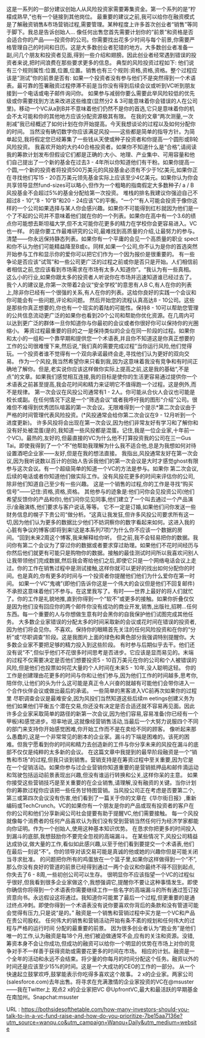 这是一系列的一部分建议创始人从风险投资家需要筹集资金。第一个系列的是“柠檬成熟早,”也有一个链接到其他岗位。 
 最重要的建议之前,我可以给你在融资模式是了解融资销售&市场营销过程,需要管理。某种程度上许多首次创业者“销售”等同于脚下。我总是告诉创始人… 
 像任何出售您首先需要计划你的“前景”和资格是否会适合你的产品——投资你的公司。你需要找出花多少时间与每个前景,你需要严格管理自己的时间和日历。这是大多数创业者犯错的地方。大多数创业者准备一副,问几个朋友和投资者见面,得到一些介绍和翅膀。因此创业者经常遇到错误的投资者来说,把时间浪费在那些要求更多的信息。 
 典型的风险投资过程如下: 
 他们说有三个规则属性:位置,位置,位置。销售也有三个规则:资格,资格,资格。整个过程应该是“测试”你的前景是否有: 
 如果一个投资者没有参与他们不是突然得到一个术语表。最可靠的签署融资过程停滞不前是当你没有得到后续会议或听到VC听到朋友接到一个电话或电子邮件询问你。 
 如果参与减弱你要么需要此举风险较低的优先级或你需要找到方法来改进这些维度(显然分2 & 3可能意味着你会错误的人在公司里)。移动一个VC从a到B并不意味着他们仍然不是你的首选,它只是意味着你的机会不太可能和你的其他地方应该分配资源极其有限。 
 在我的文章“两次测量,一次削减”我已经概述了如何计划在你开始提高。今天我想谈论的过程以及如何分配你的时间。 
 当然没有确切数字你应该满足风投——这些都是简单的指导方针。为简单起见,我将假定您已经筹集了一些钱从天使或种子投资者和你提高一个圆形或B轮风险投资。 
 我喜欢开始的大约40合格投资者。如果你不知道什么是“合格”,请阅读我的筹款计划发布但假设它们都是正确的:大小、地理、产业集中、可用容量和他们自己提出了一个新的基金在过去3 - 4年所以你知道他们有干粉。如果你提高一个圆,一个新的投资者将投资500万美元的风投基金必须有不少于1亿美元,如果你正在寻找他们写15 - 20百万美元领先基金实际上应该至少4亿美元。如果你认为你会共享领导显然fund-sizes可以略小,但作为一个粗略的指南假定大多数种子/ a / B风投基金不会超过5%的基金分配给第一次投资。 
 堆栈的排名我建议你强迫自己不超过8 - 10“,”8 - 10“B”和20 - 24应该“C的平衡。“一个”“有人可能会投资于像你这样的一个公司如果选择与某人你会感兴趣。如果你不可能得到红杉就因为他们是一个了不起的公司并不意味着他们就在你的一个列表。如果你在高中有一个3.6的绩点你可能想去斯坦福大学,但不太可能你花更多的精力在学校你会更容易进入。VC也一样。 
 的是你要工作最难研究的公司,最难找到高质量的介绍,让最努力的参与。清楚——你永远保持静态列表。如果你有一个平庸的会见一个高质量的职业 
 spect和你不认为他们可能精益降至B或c。同样,如果一个公司,你不认为是你的首选突然开始参与工作和显示你的爱你可以把它们作为一个因为报价是很重要的。 
 有一些争论是否应该“试驾”和一些公司更广泛的过程之前或你是否只是开始。人们相信前者相信之前,您应该看到市场需求在市场有太多人知道你”。“我认为有一些真相。这么小的行业,如果你跟太多的投资者人听说你在市场并迅速知道谁已经过去了。 
 我个人的建议是,你第一次带着2会议“安全学校”的意思有人B C,有人在你的列表上,除非你已经有一个很强的关系,有人在你的列表。这给你良好的实践一个会议和你可能会有一些问题,评论和问题。 
 然后开始您的流程认真高达8 - 10公司。这些是那些你真正想要的,你也有一个现实的着陆的可能性。保持8 - 10可以帮助您管理的公共信息流动更广泛的如果你也看到20个公司和帮助你优化资源。在几周内可以达到更广泛的群体一旦你知道你与你最初的会议或者你很好你可以保持你的光圈缩小。 
 筹资过程最重要的目的之一是保持类似的企业在同一阶段的过程。如果你和太小的一组和一个靠早期和提供您一个术语表,并且你不知道这是你真正想要的工作的公司很难慢下来,然后说,“我们真的需要完成过程”当你运行风险,他们觉得玩。一个投资者谁不觉得有一个双向承诺最终会走,寻找他们认为更好的双向交易。 
 作为一个风投,我当然希望你来只看到我,因为这意味着我没有竞争和有时间正确地了解你。但是,老实说你应该这样做你实际上提高之前,这是我的基础“,不是点”的文章。如果我们感觉相互连接,我的目标是使你的生活更容易通过提供你一个术语表之前甚至提高,我会花时间和精力来证明它不值得跑一个过程。这是例外,而不是规律。 
 第一次会议在风投公司通常有1 - 2人。你可能从合伙人会议也可能是校长或副。在任何情况下这是一个“筛选会议”或者我呼吁我的图形“介绍”公司。很难但不难得到优秀团队喧嚣的第一次会议。无限难得到一个提示*第二次会议由于严格的时间管理代表风险投资。(*风投通常会给你第二次会议在9 - 12月听到一个进度更新)。 
 许多风投将会出现在第一次会议,因为他们非常友好有学习和了解你和没有好处被混蛋(是的,我知道一些风投都是混蛋。记住,我是一位企业家,十年前一个VC)。最热的,友好的,但最直接的VC为什么他不打算投资我的公司在三一Gus Tai。即使我得到了一个“不”他帮助我理解为什么我不适合他,总是为我想如何对待设置酒吧企业家——友好,但是在我的想法直接。 
 我指出,风投通常友好在第一次会议,因为我听说数以百计的创始人告诉我他们的第一次会议是大时才感觉ghost有限参与这次会议。有一个超级简单的知道一个VC的方法是参与。如果你 
 第二次会议,后续的电话或者你知道他们做实际工作。没有风投花更多的时间来评估你的公司,除非他们知道自己至少有一些兴趣。 
 这是一个销售的过程,你的工作是寻找“购买信号”——记住:资格,资格,资格。 
 其他参与的迹象是:他们问你会见投资公司(他们希望反馈你的产品和你),他们问你见见同事,他们建立了一个叫去通过一个产品演示/金融演练,他们要求与客户说话,等等。 
 它不一定是订婚,如果他们问你发送一些财务信息的幌子下贵公司“做分析。“这真让我发狂,但许多风投公司要求所有这一切,因为他们认为更多的数据比少他们不妨洞察你的数字看起来如何。这进入我的心脏有争议的博客(即将到来!这是本系列7项)“为什么你不应该一个数据的房间。“回到未来2周这个博客,我来解释给你听。 
 但之前,我不会轻易把你的数据。我问你有第二个会议为了穿过你的数据或者要求穿过助理。如果他们不花时间经历与你然后他们就更有可能只是购物你的数据。接触的最佳测试时间所以我喜欢问别人让我带领他们完成数据,然后我会寄给他们之后,即使它只是一个网络电话会议上走过。你的工作在销售过程中是测试接触,这样你就可以更好的找出如何分配你的时间。也是真的,你有更多的时间与一个投资者你提醒他们他们为什么爱你在第一时间。 
 如果一个VC“鬼魂”(即他们告诉你这是一个伟大的会议但是他们不回复邮件)不承担这意味着他们不参与。在这里我写了。有时——世界上最好的将人们就忙了。你的工作是礼貌地推,直到你得到一个“软不”或更多的接触。如果你折叠仅仅是因为他们没有回应你的两个邮件你没有成功的商业开发,销售,出版社,招聘…任何东西。每一个重要的人与你想做生意有时会黑你的自我保护他们试图完成其他任务。 
 大多数企业家错误的分配太多的时间采取新的会议或花时间在错误的投资者,因为他们将会见你。不喜欢。保持你的眼睛首先关注的任何风险投资和在你的“分析”或“尽职调查”阶段。这是我图片上面的绿色和黄色部分我强调特别提醒你。大多数企业家不要把足够的精力投入到这些阶段。 
 有时参与后期似乎去干。他们还没有说“不”,但似乎他们不花很多时间思考是否进步。它应该是显而易见的。末端的过程不仅需要决定是否他们想要投资5 - 10百万美元在你的公司和个人被错误的风险,但是他们也投票如何花大量的个人时间在未来5 - 10年,没人聪明这轻。 
 你的工作是创建理由花更多的时间与你和让他们参与,因为他们工作的时间越多,思考你,陪伴你,让他们的头为什么这可能是真正令人兴奋的就越有可能他们会带你进入一个合作伙伴会议或做出最后的承诺。 
 一些简单的黑客进入VC前再次如果你的过程里 
 尽职调查会议是最难安全,因为风投们当然知道这些后续m 
 eetings创建义务为他们如果他们平衡五个潜在交易,你还没有决定是否合适还就不容易再见面。因此许多企业家采取简单的路径的新第一次会议,因为他们容易,容易准备(你已经有一个甲板)和感觉进步。坦率地说,这就像经营销售活动,当最后一个大努力说服四个不同的部门来支持你开始感觉困难,你开始工作而不是在卖给不同的顾客。 
 像听起来那么愚蠢的,这是一个非常常见的剧本的企业家。漏斗的下端是困难的。该死的困难。但我宁愿看到你的时间和精力去创造新的工件与你分享未来的风投在漏斗的底部不仅仅是纯粹的太多新的会议。 
 在这篇文章中我提到的最早阶段融资是一个“销售和市场”的过程,但我只谈到销售。营销支持是在筹资过程中至关重要,因为它是在一个促销活动。如果你参与过企业营销你知道重要的是营销抵押品和邮件滴运动和驾驶包括运动前景表现出兴趣,但没有谁运行转换和公关,这样你呆的主意。 
 如果你接受这些营销技巧是至关重要的在企业销售,请理解,没有融资的关键。当你计划你的筹款过程你应该把一些任务甘特图营销。当风投公司正在考虑是否要第二个,第三或第四次会议没有伤害,他们看到了一篇关于你的文章在《华尔街日报》,重新编码或TechCrunch。VC的如果你有一个朋友是你的产品或现有投资者的客户在你的公司和他们分享新闻公司社会提要有助于提醒VC,他们需要接触。 
 每一个风投就像每个消费者的任何产品喜欢认为我们没有受到营销当然任何行为经济学家都能向你证明。作为一个创始人,使用这种基本知识优势。 
 在恳求你把更多的时间投入到漏斗的底部,我想鼓励你不要完全忽视的高端漏斗。 
 在某些情况下,风投公司精益达成协议,做大量的工作,看似如此感兴趣,以至于他们看到要提交一个术语表,他们在最后一刻说“不”。你的领导对该交易可能是真诚的他或她的兴趣你但是可能关闭当寻求批准。 
 的问题把你所有的鸡蛋放在一个篮子里,如果你这样做得到一个“不”,那么你没有良好的管道的前景已经得到通过一两个会议和你最终不得不回到起点,你失去了6 - 8周,一些初创公司可以生存。 
 很明显你不应该指望一个VC的过程似乎很好,但我看到很多企业家做这个,我想强调它,提醒你不要让这种事情发生。即使你确信你将得到一个术语表你需要继续工作一些名字的高端漏斗的所有通过签订投资意向书。永远假设这将通过。我知道你可能累了最后一个过程,但更重要的是通过终点冲刺。即使你得到一个术语表没有说你要喜欢你背后的条款和没有管道可能会觉得有压力,只是说“是的。” 
 融资是一个销售和营销过程中买方是一个VC和产品在贵公司股权。 
 任何伟大的销售和营销活动开始有条不紊的规划和任何伟大的过程与严格的运行时间 
 分配的最重要的前景。 
 因为很多创业者认为“跑业务”是他们唯一的工作,认为融资是每18个月,他们被迫做通常不会,应有的关注和资源。没错,筹资本身不会让你成功,但成功的融资可以给你一个明显的优势在市场上对你的竞争对手不一样善于获得资助或需要花更多的时间在市场。 
 相应的计划。融资是一个全年的活动和永远不会结束。将少量的你每月的时间分配这个任务。融资以外的时间还是应该至少15%的时间。这是一个大成功的CEO的工作的一部分。 
 从一个快速起立鼓掌欢呼,鼓掌能表示你吃得多喜欢这个故事。 
 2 x的企业家。两家公司(salesforce.com)去年出售。将寻求在充满激情的企业家投资的VC在@msuster——我在Twitter上 
 观点2 x的企业家把VC @UpfrontVC,最大和最活跃的早期基金在南加州。Snapchat:msuster 
  
   
  URL : https://bothsidesofthetable.com/how-many-investors-should-you-talk-to-in-a-vc-fund-raise-and-how-do-you-prioritize-7be15aa7136e?utm_source=wanqu.co&utm_campaign=Wanqu+Daily&utm_medium=website